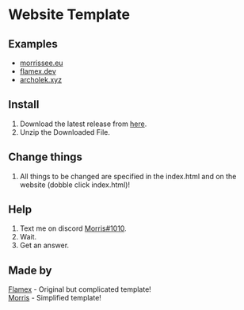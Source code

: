 # Website Template

## Examples
- [morrissee.eu](https://morrissee.eu)
- [flamex.dev](https://flamex.dev)
- [archolek.xyz](https://www.archolek.xyz/)

## Install
1. Download the latest release from [here](https://github.com/MorrisSeemann/Website).
2. Unzip the Downloaded File.

## Change things
1. All things to be changed are specified in the index.html and on the website (dobble click index.html)!

## Help
1. Text me on discord [Morris#1010](https://discord.com/users/821472922140803112).
2. Wait.
3. Get an answer.

## Made by
[Flamex](https://github.com/Flamexdev) - Original but complicated template! <br>
[Morris](https://github.com/Morrisseemann) - Simplified template!
